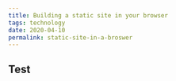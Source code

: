 ```yaml
---
title: Building a static site in your browser
tags: technology
date: 2020-04-10
permalink: static-site-in-a-broswer
---
```


## Test